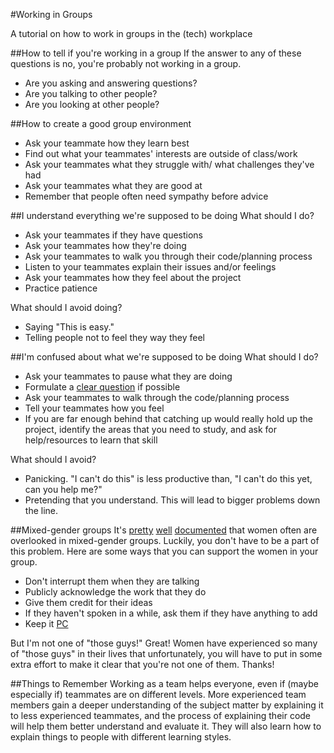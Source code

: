 #Working in Groups

A tutorial on how to work in groups in the (tech) workplace

##How to tell if you're working in a group
If the answer to any of these questions is no, you're probably not working in a group.
* Are you asking and answering questions?
* Are you talking to other people?
* Are you looking at other people?

##How to create a good group environment
* Ask your teammate how they learn best
* Find out what your teammates' interests are outside of class/work
* Ask your teammates what they struggle with/ what challenges they've had
* Ask your teammates what they are good at
* Remember that people often need sympathy before advice

##I understand everything we're supposed to be doing
What should I do?
* Ask your teammates if they have questions
* Ask your teammates how they're doing
* Ask your teammates to walk you through their code/planning process
* Listen to your teammates explain their issues and/or feelings
* Ask your teammates how they feel about the project
* Practice patience

What should I avoid doing?
* Saying "This is easy."
* Telling people not to feel they way they feel

##I'm confused about what we're supposed to be doing
What should I do?
* Ask your teammates to pause what they are doing
* Formulate a [clear question](https://github.com/ga-wdi-boston/rails-project-full-stack-app/issues/7) if possible
* Ask your teammates to walk through the code/planning process
* Tell your teammates how you feel
* If you are far enough behind that catching up would really hold up the project, identify the areas that you need to study, and ask for help/resources to learn that skill

What should I avoid?
* Panicking. "I can't do this" is less productive than, "I can't do this yet, can you help me?"
* Pretending that you understand. This will lead to bigger problems down the line.

##Mixed-gender groups
It's [pretty](http://www.jstor.org/stable/2779483?seq=1#page_scan_tab_contents) [well](http://psycnet.apa.org/journals/apl/84/4/620/) [documented](http://onlinelibrary.wiley.com/doi/10.1111/0022-4537.00233/abstract;jsessionid=DDF6B475A5ADE1E94547F07AD9943C5A.f02t02) that women often are overlooked in mixed-gender groups. Luckily, you don't have to be a part of this problem. Here are some ways that you can support the women in your group.
* Don't interrupt them when they are talking
* Publicly acknowledge the work that they do
* Give them credit for their ideas
* If they haven't spoken in a while, ask them if they have anything to add
* Keep it [PC](http://www.npr.org/2014/12/18/371737257/when-working-in-mixed-groups-staying-p-c-boosts-productivity)

But I'm not one of "those guys!" Great! Women have experienced so many of "those guys" in their lives that unfortunately, you will have to put in some extra effort to make it clear that you're not one of them. Thanks!

##Things to Remember
Working as a team helps everyone, even if (maybe especially if) teammates are on different levels. More experienced team members gain a deeper understanding of the subject matter by explaining it to less experienced teammates, and the process of explaining their code will help them better understand and evaluate it. They will also learn how to explain things to people with different learning styles.





